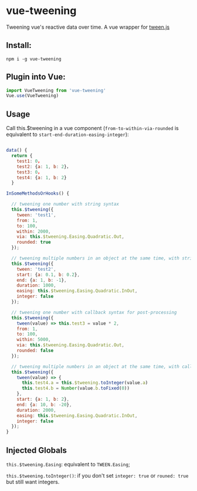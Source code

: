 # vue-tweening
Tweening vue's reactive data over time. A vue wrapper for [tween.js](https://github.com/tweenjs/tween.js)

## Install:

```
npm i -g vue-tweening
```

## Plugin into Vue:

```javascript
import VueTweening from 'vue-tweening'
Vue.use(VueTweening)
```

## Usage 

Call this.$tweening in a vue component (`from-to-within-via-rounded` is equivalent to `start-end-duration-easing-integer`):

```javascript

data() {
  return {
    test1: 0，
    test2: {a: 1, b: 2}，
    test3: 0，
    test4: {a: 1, b: 2}
  } 

InSomeMethodsOrHooks() {

  // tweening one number with string syntax
  this.$tweening({
    tween: 'test1',
    from: 1,
    to: 100,
    within: 2000,
    via: this.$tweening.Easing.Quadratic.Out,
    rounded: true
  });

  // tweening multiple numbers in an object at the same time, with string syntax
  this.$tweening({
    tween: 'test2',
    start: {a: 0.1, b: 0.2},
    end: {a: 1, b: -1},
    duration: 1000,
    easing: this.$tweening.Easing.Quadratic.InOut,
    integer: false
  });

  // tweening one number with callback syntax for post-processing
  this.$tweening({
    tween(value) => this.test3 = value * 2,
    from: 1,
    to: 100,
    within: 5000,
    via: this.$tweening.Easing.Quadratic.Out,
    rounded: false
  });

  // tweening multiple numbers in an object at the same time, with callback syntax for post-processing
  this.$tweening({
    tween(value) => {
      this.test4.a = this.$tweening.toInteger(value.a)
      this.test4.b = Number(value.b.toFixed(0))
    },
    start: {a: 1, b: 2},
    end: {a: 10, b: -20},
    duration: 2000,
    easing: this.$tweening.Easing.Quadratic.InOut,
    integer: false
  });
}  
```

## Injected Globals

`this.$tweening.Easing`: equivalent to `TWEEN.Easing`;

`this.$tweening.toInteger()`: if you don't set `integer: true` or `rouned: true` but still want integers. 
